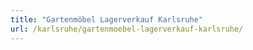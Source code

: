 ```yaml
---
title: "Gartenmöbel Lagerverkauf Karlsruhe"
url: /karlsruhe/gartenmoebel-lagerverkauf-karlsruhe/
---
```

